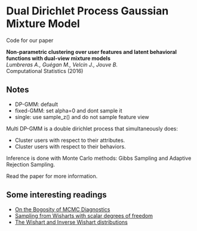 Dual Dirichlet Process Gaussian Mixture Model
=====

Code for our paper

**Non-parametric clustering over user features and latent behavioral functions with dual-view mixture models**<br>
*Lumbreras A., Guégan M., Velcin J., Jouve B.*<br> 
Computational Statistics (2016) 
  

## Notes

  * DP-GMM: default
  * fixed-GMM: set alpha=0 and dont sample it
  * single: use sample_z() and do not sample feature view


Multi DP-GMM is a double dirichlet process that simultaneously does:

 * Cluster users with respect to their attributes.
 * Cluster users with respect to their behaviors.
 
Inference is done with Monte Carlo methods: Gibbs Sampling and Adaptive Rejection Sampling.

Read the paper for more information.


## Some interesting readings

 - [On the Bogosity of MCMC Diagnostics](http://users.stat.umn.edu/~geyer/mcmc/diag.html)
 - [Sampling from Wisharts with scalar degrees of freedom](http://stats.stackexchange.com/questions/141330/sampling-from-wishart-distributionos-with-scalar-degrees-of-freedom-upsilonp)
 - [The Wishart and Inverse Wishart distributions](http://www.tc.umn.edu/~nydic001/docs/unpubs/Wishart_Distribution.pdf)
   
